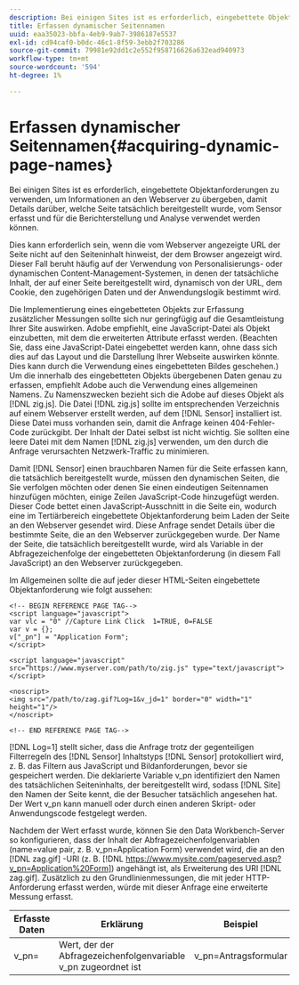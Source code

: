 ```yaml
---
description: Bei einigen Sites ist es erforderlich, eingebettete Objektanforderungen zu verwenden, um Informationen an den Webserver zu übergeben, damit Details darüber, welche Seite tatsächlich bereitgestellt wurde, vom Sensor erfasst und für die Berichterstellung und Analyse verwendet werden können.
title: Erfassen dynamischer Seitennamen
uuid: eaa35023-bbfa-4eb9-9ab7-3986187e5537
exl-id: cd94caf0-b0dc-46c1-8f59-3ebb2f703286
source-git-commit: 79981e92dd1c2e552f958716626a632ead940973
workflow-type: tm+mt
source-wordcount: '594'
ht-degree: 1%

---
```


# Erfassen dynamischer Seitennamen{#acquiring-dynamic-page-names}

Bei einigen Sites ist es erforderlich, eingebettete Objektanforderungen zu verwenden, um Informationen an den Webserver zu übergeben, damit Details darüber, welche Seite tatsächlich bereitgestellt wurde, vom Sensor erfasst und für die Berichterstellung und Analyse verwendet werden können.

Dies kann erforderlich sein, wenn die vom Webserver angezeigte URL der Seite nicht auf den Seiteninhalt hinweist, der dem Browser angezeigt wird. Dieser Fall beruht häufig auf der Verwendung von Personalisierungs- oder dynamischen Content-Management-Systemen, in denen der tatsächliche Inhalt, der auf einer Seite bereitgestellt wird, dynamisch von der URL, dem Cookie, den zugehörigen Daten und der Anwendungslogik bestimmt wird.

Die Implementierung eines eingebetteten Objekts zur Erfassung zusätzlicher Messungen sollte sich nur geringfügig auf die Gesamtleistung Ihrer Site auswirken. Adobe empfiehlt, eine JavaScript-Datei als Objekt einzubetten, mit dem die erweiterten Attribute erfasst werden. (Beachten Sie, dass eine JavaScript-Datei eingebettet werden kann, ohne dass sich dies auf das Layout und die Darstellung Ihrer Webseite auswirken könnte. Dies kann durch die Verwendung eines eingebetteten Bildes geschehen.) Um die innerhalb des eingebetteten Objekts übergebenen Daten genau zu erfassen, empfiehlt Adobe auch die Verwendung eines allgemeinen Namens. Zu Namenszwecken bezieht sich die Adobe auf dieses Objekt als [!DNL zig.js]. Die Datei [!DNL zig.js] sollte im entsprechenden Verzeichnis auf einem Webserver erstellt werden, auf dem [!DNL Sensor] installiert ist. Diese Datei muss vorhanden sein, damit die Anfrage keinen 404-Fehler-Code zurückgibt. Der Inhalt der Datei selbst ist nicht wichtig. Sie sollten eine leere Datei mit dem Namen [!DNL zig.js] verwenden, um den durch die Anfrage verursachten Netzwerk-Traffic zu minimieren.

Damit [!DNL Sensor] einen brauchbaren Namen für die Seite erfassen kann, die tatsächlich bereitgestellt wurde, müssen den dynamischen Seiten, die Sie verfolgen möchten oder denen Sie einen eindeutigen Seitennamen hinzufügen möchten, einige Zeilen JavaScript-Code hinzugefügt werden. Dieser Code bettet einen JavaScript-Ausschnitt in die Seite ein, wodurch eine im Tertiärbereich eingebettete Objektanforderung beim Laden der Seite an den Webserver gesendet wird. Diese Anfrage sendet Details über die bestimmte Seite, die an den Webserver zurückgegeben wurde. Der Name der Seite, die tatsächlich bereitgestellt wurde, wird als Variable in der Abfragezeichenfolge der eingebetteten Objektanforderung (in diesem Fall JavaScript) an den Webserver zurückgegeben.

Im Allgemeinen sollte die auf jeder dieser HTML-Seiten eingebettete Objektanforderung wie folgt aussehen:

```
<!-- BEGIN REFERENCE PAGE TAG-->
<script language="javascript">
var vlc = "0" //Capture Link Click  1=TRUE, 0=FALSE
var v = {};
v["_pn"] = "Application Form";
</script>

<script language="javascript" src=”https://www.myserver.com/path/to/zig.js" type="text/javascript"></script>

<noscript>
<img src="/path/to/zag.gif?Log=1&v_jd=1" border="0" width="1" height="1"/>
</noscript>

<!-- END REFERENCE PAGE TAG-->
```

[!DNL Log=1] stellt sicher, dass die Anfrage trotz der gegenteiligen Filterregeln des  [!DNL Sensor] Inhaltstyps  [!DNL Sensor] protokolliert wird, z. B. das Filtern aus JavaScript und Bildanforderungen, bevor sie gespeichert werden. Die deklarierte Variable v_pn identifiziert den Namen des tatsächlichen Seiteninhalts, der bereitgestellt wird, sodass [!DNL Site] den Namen der Seite kennt, die der Besucher tatsächlich angesehen hat. Der Wert v_pn kann manuell oder durch einen anderen Skript- oder Anwendungscode festgelegt werden.

Nachdem der Wert erfasst wurde, können Sie den Data Workbench-Server so konfigurieren, dass der Inhalt der Abfragezeichenfolgenvariablen (name=value pair, z. B. v_pn=Application Form) verwendet wird, die an den [!DNL zag.gif] -URI (z. B. [!DNL https://www.mysite.com/pageserved.asp?v_pn=Application%20Form]) angehängt ist, als Erweiterung des URI [!DNL zag.gif]. Zusätzlich zu den Grundlinienmessungen, die mit jeder HTTP-Anforderung erfasst werden, würde mit dieser Anfrage eine erweiterte Messung erfasst.

| Erfasste Daten | Erklärung | Beispiel |
|---|---|---|
| v_pn= | Wert, der der Abfragezeichenfolgenvariable v_pn zugeordnet ist | v_pn=Antragsformular |
